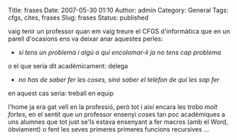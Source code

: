 Title: frases
Date: 2007-05-30 01:10
Author: admin
Category: General
Tags: cfgs, cites, frases
Slug: frases
Status: published

vaig tenir un professor quan em vaig treure el CFGS d'informàtica que en un parell d'ocasions ens va deixar anar aquestes perles:

- *si tens un problema i algú a qui encolomar-li ja no tens cap problema*

o el que seria dit acadèmicament: delega

- *no has de saber fer les coses, sinó saber el telèfon de qui les sap fer*

en aquest cas seria: treball en equip

l'home ja era gat vell en la professió, però tot i així encara les trobo *molt fortes*, en el sentit que un professor ensenyi coses tan poc acadèmiques a uns alumnes que tot just se'ls estava ensenyant a fer macros (amb el Word, òbviament) o fent les seves primeres primeres funcions recursives ...
